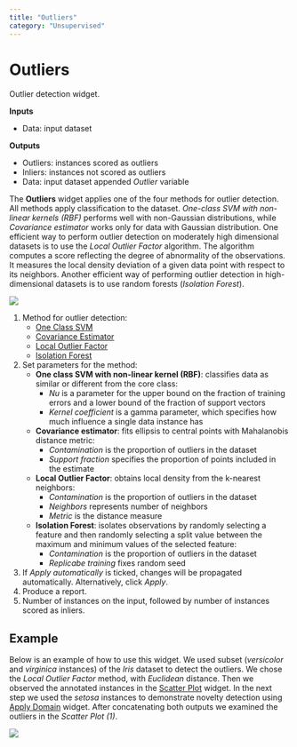 ```yaml
---
title: "Outliers"
category: "Unsupervised"
---
```

Outliers
========

Outlier detection widget.

**Inputs**

- Data: input dataset

**Outputs**

- Outliers: instances scored as outliers
- Inliers: instances not scored as outliers
- Data: input dataset appended *Outlier* variable

The **Outliers** widget applies one of the four methods for outlier detection. All methods apply classification to the dataset. *One-class SVM with non-linear kernels (RBF)* performs well with non-Gaussian distributions, while *Covariance estimator* works only for data with Gaussian distribution. One efficient way to perform outlier detection on moderately high dimensional datasets is to use the *Local Outlier Factor* algorithm. The algorithm computes a score reflecting the degree of abnormality of the observations. It measures the local density deviation of a given data point with respect to its neighbors. Another efficient way of performing outlier detection in high-dimensional datasets is to use random forests (*Isolation Forest*).

![](../images/Outliers-stamped.png)

1. Method for outlier detection:
   - [One Class SVM](http://scikit-learn.org/stable/modules/generated/sklearn.svm.OneClassSVM.html)
   - [Covariance Estimator](http://scikit-learn.org/stable/modules/generated/sklearn.covariance.EllipticEnvelope.html)
   - [Local Outlier Factor](http://scikit-learn.org/stable/modules/generated/sklearn.neighbors.LocalOutlierFactor.html)
   - [Isolation Forest](http://scikit-learn.org/stable/modules/generated/sklearn.ensemble.IsolationForest.html)
2. Set parameters for the method:
   - **One class SVM with non-linear kernel (RBF)**: classifies data as similar or different from the core class:
      - *Nu* is a parameter for the upper bound on the fraction of training errors and a lower bound of the fraction of support vectors
      - *Kernel coefficient* is a gamma parameter, which specifies how much influence a single data instance has
    - **Covariance estimator**: fits ellipsis to central points with Mahalanobis distance metric:
      - *Contamination* is the proportion of outliers in the dataset
      - *Support fraction* specifies the proportion of points included in the estimate
   - **Local Outlier Factor**: obtains local density from the k-nearest neighbors:
      - *Contamination* is the proportion of outliers in the dataset
      - *Neighbors* represents number of neighbors
      - *Metric* is the distance measure
   - **Isolation Forest**: isolates observations by randomly selecting a feature and then randomly selecting a split value between the maximum and minimum values of the selected feature:
     - *Contamination* is the proportion of outliers in the dataset
     - *Replicabe training* fixes random seed
3. If *Apply automatically* is ticked, changes will be propagated automatically. Alternatively, click *Apply*.
4. Produce a report.
5. Number of instances on the input, followed by number of instances scored as inliers.


Example
-------

Below is an example of how to use this widget. We used subset (*versicolor* and *virginica* instances) of the *Iris* dataset to detect the outliers. We chose the *Local Outlier Factor* method, with *Euclidean* distance. Then we observed the annotated instances in the [Scatter Plot](../visualize/scatterplot.md) widget. In the next step we used the *setosa* instances to demonstrate novelty detection using [Apply Domain](../../data/applydomain/) widget. After concatenating both outputs we examined the outliers in the *Scatter Plot (1)*.

![](../images/Outliers-Example.png)
